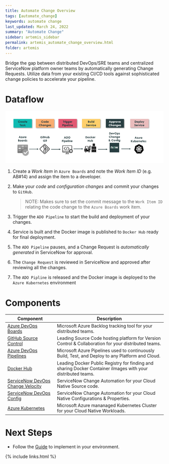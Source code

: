 ```yaml
---
title: Automate Change Overview
tags: [automate_change]
keywords: automate change
last_updated: March 24, 2022
summary: "Automate Change"
sidebar: artemis_sidebar
permalink: artemis_automate_change_overview.html
folder: artemis
---
```


Bridge the gap between distributed DevOps/SRE teams and centralized ServiceNow platform owner teams by automatically generating Change Requests. Utilize data from your existing CI/CD tools against sophisticated change policies to accelerate your pipeline.

# Dataflow

![Dataflow](images/automate_change_dataflow.png)

1. Create a *Work Item* in `Azure Boards` and note the *Work Item ID* (e.g. AB#14) and assign the item to a developer.
1. Make your *code* and *configuration changes* and commit your changes to `GitHub`.

    > NOTE: Makes sure to set the commit message to the `Work Item ID` relating the code change to the `Azure Boards` work item.

1. Trigger the `ADO Pipeline` to start the build and deployment of your changes. 
1. Service is built and the Docker image is published to `Docker Hub` ready for final deployment.
1. The `ADO Pipeline` pauses, and a Change Request is *automatically generated* in ServiceNow for approval.
1. The `Change Request` is reviewed in ServiceNow and approved after reviewing all the changes.
1. The `ADO Pipline` is released and the Docker image is deployed to the `Azure Kubernetes` environment

# Components

| Component | Description |
|-----------|-------------|
| [Azure DevOps Boards](https://azure.microsoft.com/en-us/services/devops/boards/) | Microsoft Azure Backlog tracking tool for your distributed teams.|
| [GitHub Source Control](https://github.com) | Leading Source Code hosting platform for Version Control & Collaboration for your distributed teams.|
| [Azure DevOps Pipelines](https://azure.microsoft.com/en-us/services/devops/pipelines/) | Microsoft Azure Pipelines used to continuously Build, Test, and Deploy to any Platform and Cloud.|
| [Docker Hub](https://hub.docker.com) | Leading Docker Public Registry for finding and sharing Docker Container iImages with your distributed teams.|
|[ServiceNow DevOps Change Velocity]({{site.data.urls.devops_change_velocity}}) | ServiceNow Change Automation for your Cloud Native Source code.|
| [ServiceNow DevOps Config]({{site.data.urls.devops_change_config}}) | ServiceNow Change Automation for your Cloud Native Configurations & Properties.|
| [Azure Kubernetes](https://docs.microsoft.com/en-us/azure/aks/intro-kubernetes) | Microsoft Azure mananaged Kubernetes Cluster for your Cloud Native Workloads.|

# Next Steps

* Follow the [Guide](artemis_automate_change_guide.html) to implement in your environment.

{% include links.html %}
